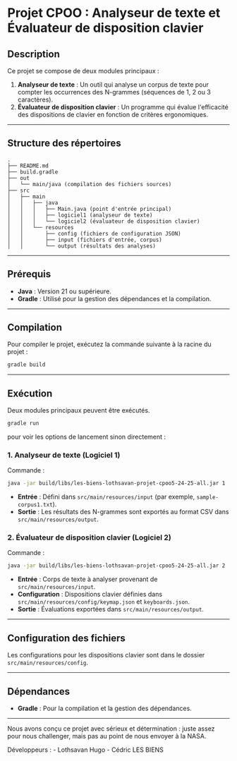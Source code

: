 # Projet CPOO : Analyseur de texte et Évaluateur de disposition clavier

## Description

Ce projet se compose de deux modules principaux :

1. **Analyseur de texte** : Un outil qui analyse un corpus de texte pour compter les occurrences des N-grammes (séquences de 1, 2 ou 3 caractères).
2. **Évaluateur de disposition clavier** : Un programme qui évalue l'efficacité des dispositions de clavier en fonction de critères ergonomiques.

---

## Structure des répertoires

```
.
├── README.md
├── build.gradle
├── out
│   └── main/java (compilation des fichiers sources)
├── src
│   ├── main
│   │   ├── java
│   │   │   ├── Main.java (point d'entrée principal)
│   │   │   ├── logiciel1 (analyseur de texte)
│   │   │   └── logiciel2 (évaluateur de disposition clavier)
│   │   └── resources
│   │       ├── config (fichiers de configuration JSON)
│   │       ├── input (fichiers d'entrée, corpus)
│   │       └── output (résultats des analyses)
```

---

## Prérequis

- **Java** : Version 21 ou supérieure.
- **Gradle** : Utilisé pour la gestion des dépendances et la compilation.

---

## Compilation

Pour compiler le projet, exécutez la commande suivante à la racine du projet :

```bash
gradle build
```

---

## Exécution

Deux modules principaux peuvent être exécutés.
```bash
gradle run
```
pour voir les options de lancement sinon directement :


### 1. Analyseur de texte (Logiciel 1)

Commande :

```bash
java -jar build/libs/les-biens-lothsavan-projet-cpoo5-24-25-all.jar 1
```

- **Entrée** : Défini dans `src/main/resources/input` (par exemple, `sample-corpus1.txt`).
- **Sortie** : Les résultats des N-grammes sont exportés au format CSV dans `src/main/resources/output`.

### 2. Évaluateur de disposition clavier (Logiciel 2)

Commande :

```bash
java -jar build/libs/les-biens-lothsavan-projet-cpoo5-24-25-all.jar 2
```

- **Entrée** : Corps de texte à analyser provenant de `src/main/resources/input`.
- **Configuration** : Dispositions clavier définies dans `src/main/resources/config/keymap.json` et `keyboards.json`.
- **Sortie** : Évaluations exportées dans `src/main/resources/output`.

---

## Configuration des fichiers

Les configurations pour les dispositions clavier sont dans le dossier `src/main/resources/config`.


---

## Dépendances

- **Gradle** : Pour la compilation et la gestion des dépendances.

---

Nous avons conçu ce projet avec sérieux et détermination : juste assez pour nous challenger, mais pas au point de nous envoyer à la NASA.

Développeurs : 
    - Lothsavan Hugo
    - Cédric LES BIENS